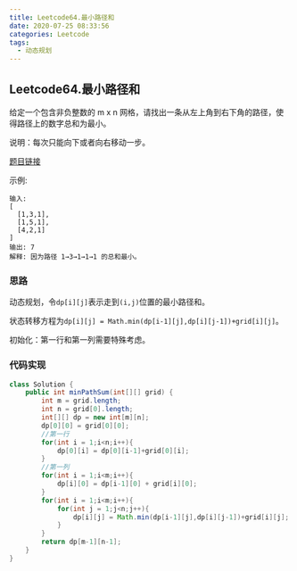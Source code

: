 ```yaml
---
title: Leetcode64.最小路径和
date: 2020-07-25 08:33:56
categories: Leetcode
tags:
  - 动态规划
---
```


## Leetcode64.最小路径和

给定一个包含非负整数的 m x n 网格，请找出一条从左上角到右下角的路径，使得路径上的数字总和为最小。

说明：每次只能向下或者向右移动一步。

[题目链接](https://leetcode-cn.com/problems/minimum-path-sum)

<!--more-->

示例:

```
输入:
[
  [1,3,1],
  [1,5,1],
  [4,2,1]
]
输出: 7
解释: 因为路径 1→3→1→1→1 的总和最小。
```



### 思路

动态规划，令`dp[i][j]`表示走到`(i,j)`位置的最小路径和。

状态转移方程为`dp[i][j] = Math.min(dp[i-1][j],dp[i][j-1])+grid[i][j]`。

初始化：第一行和第一列需要特殊考虑。



### 代码实现

```java
class Solution {
    public int minPathSum(int[][] grid) {
        int m = grid.length;
        int n = grid[0].length;
        int[][] dp = new int[m][n];
        dp[0][0] = grid[0][0];
        //第一行
        for(int i = 1;i<n;i++){
            dp[0][i] = dp[0][i-1]+grid[0][i];
        }
        //第一列
        for(int i = 1;i<m;i++){
            dp[i][0] = dp[i-1][0] + grid[i][0];
        }
        for(int i = 1;i<m;i++){
            for(int j = 1;j<n;j++){
                dp[i][j] = Math.min(dp[i-1][j],dp[i][j-1])+grid[i][j];
            }
        }
        return dp[m-1][n-1];
    }
}
```

